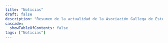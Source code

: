 ```yaml
---
title: "Noticias"
draft: false
description: "Resumen de la actualidad de la Asociación Gallega de Estudiantes de Matemáticas (MaEGA)"
cascade:
  showTableOfContents: false
tags: ["Noticias"]
---
```


